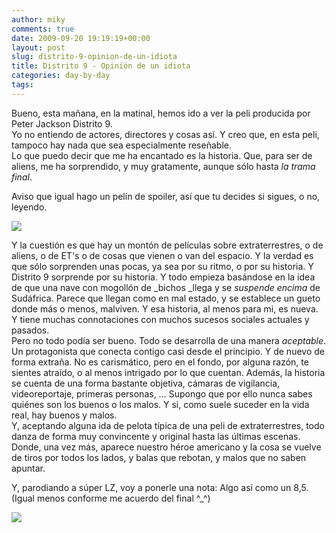 ```yaml
---
author: miky
comments: true
date: 2009-09-20 19:19:19+00:00
layout: post
slug: distrito-9-opinion-de-un-idiota
title: Distrito 9 - Opinión de un idiota
categories: day-by-day
tags:
---
```


Bueno, esta mañana, en la matinal, hemos ido a ver la peli producida por Peter Jackson Distrito 9.  
Yo no entiendo de actores, directores y cosas así. Y creo que, en esta peli, tampoco hay nada que sea especialmente reseñable.  
Lo que puedo decir que me ha encantado es la historia. Que, para ser de aliens, me ha sorprendido, y muy gratamente, aunque sólo hasta _la trama final_.  
  
Aviso que igual hago un pelín de spoiler, así que tu decides si sigues, o no, leyendo.  


[![](http://img.blogdecine.com/2008/08/distrito%20nueve.jpg)](http://www.blogdecine.com)  


Y la cuestión es que hay un montón de películas sobre extraterrestres, o de aliens, o de ET's o de cosas que vienen o van del espacio. Y la verdad es que sólo sorprenden unas pocas, ya sea por su ritmo, o por su historia. Y Distrito 9 sorprende por su historia. Y todo empieza basándose en la idea de que una nave con mogollón de _bichos _llega y se _suspende encima_ de Sudáfrica. Parece que llegan como en mal estado, y se establece un gueto donde más o menos, malviven. Y esa historia, al menos para mi, es nueva. Y tiene muchas connotaciones con muchos sucesos sociales actuales y pasados.   
Pero no todo podía ser bueno. Todo se desarrolla de una manera _aceptable_. Un protagonista que conecta contigo casi desde el principio. Y de nuevo de forma extraña. No es carismático, pero en el fondo, por alguna razón, te sientes atraído, o al menos intrigado por lo que cuentan. Además, la historia se cuenta de una forma bastante objetiva, cámaras de vigilancia, videoreportaje, primeras personas, ... Supongo que por ello nunca sabes quiénes son los buenos o los malos. Y si, como suele suceder en la vida real, hay buenos y malos.  
Y, aceptando alguna ida de pelota típica de una peli de extraterrestres, todo danza de forma muy convincente y original hasta las últimas escenas. Donde, una vez más, aparece nuestro héroe americano y la cosa se vuelve de tiros por todos los lados, y balas que rebotan, y malos que no saben apuntar.   
  
Y, parodiando a súper LZ, voy a ponerle una nota: Algo así como un 8,5. (Igual menos conforme me acuerdo del final ^_^)  


  
  


![](http://img.zemanta.com/pixy.gif?x-id=c1d0ce62-8d61-8ca2-a5bb-f635cc687f18)
